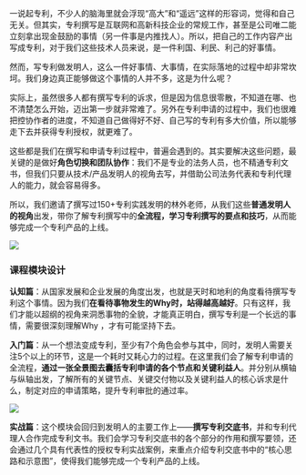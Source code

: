 一说起专利，不少人的脑海里就会浮现“高大”和“遥远”这样的形容词，觉得和自己无关。但其实，专利撰写是互联网和高新科技企业的常规工作，甚至是公司唯二能立刻拿出现金鼓励的事情（另一件事是内推找人）。所以，把自己的工作内容产出写成专利，对于我们这些技术人员来说，是一件利国、利民、利己的好事情。

然而，写专利做发明人，这么一件好事情、大事情，在实际落地的过程中却非常坎坷。我们身边真正能够做这个事情的人并不多，这是为什么呢？

实际上，虽然很多人都有撰写专利的诉求，但是因为信息很零散，不知道在哪、也不清楚怎么开始，迈出第一步就非常难了。另外在专利申请的过程中，我们也很难把控协作者的进度，不知道自己做得好不好、自己写的专利有多大价值，所以能够走下去并获得专利授权，就更难了。

这些都是我们在撰写和申请专利过程中，普遍会遇到的。其实要解决这些问题，最关键的是做好**角色切换和团队协作**：我们不是专业的法务人员，也不精通专利文书，但我们只要从技术/产品发明人的视角去写，并借助公司法务代表和专利代理人的能力，就会容易得多。

所以，我们邀请了撰写过150+专利实践发明的林外老师，从我们这些**普通发明人的视角**出发，带你了解专利撰写中的**全流程，学习专利撰写的要点和技巧**，从而能够完成一个专利产品的上线。

![](https://static001.geekbang.org/resource/image/4a/72/4a9ba6ea026077e961efbd1d500a8072.jpg)

### 课程模块设计

**认知篇**：从国家发展和企业发展的角度出发，也就是天时和地利的角度看待撰写专利这个事情。因为我们**在看待事物发生的Why时，站得越高越好**。只有这样，我们才能以超纲的视角来洞悉事物的全貌，才能真正明白，撰写专利是一个长远的事情，需要很深刻理解Why ，才有可能坚持下去。

**入门篇**：从一个想法变成专利，至少有7个角色会参与其中，同时，发明人需要关注5个以上的环节，这是一个耗时又耗心力的过程。在这里我们会了解专利申请的全流程，**通过一张全景图去囊括专利申请的各个节点和关键利益人**。并分别从横轴与纵轴出发，了解所有的关键节点、关键交付物以及关键利益人的核心诉求是什么，制定对应的申请策略，提升专利审批的通过率。

![](https://static001.geekbang.org/resource/image/a4/fc/a4a7d4367554b10c98cb9e948ff328fc.jpg)

**实战篇**：这个模块会回归到发明人的主要工作上——**撰写专利交底书**，并和专利代理人合作完成专利文书。我们会学习专利交底书的各个部分的作用和撰写要领，还会通过几个具有代表性的授权专利实战案例，来重点介绍专利交底书中的“核心思路和示意图”，使得我们能够完成一个专利产品的上线。